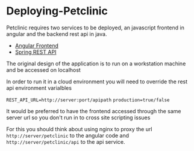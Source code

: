 # Deploying-Petclinic

Petclinic requires two services to be deployed, an javascript frontend in angular and the backend rest api in java.

- [Angular Frontend](https://github.com/spring-petclinic/spring-petclinic-angular)
- [Spring REST API](https://github.com/spring-petclinic/spring-petclinic-rest)

The original design of the application is to run on a workstation machine and be accessed on localhost

In order to run it in a cloud environment you will need to override the rest api environment varialbles

`REST_API_URL=http://server:port/apipath`
`production=true/false`

It would be preferred to have the frontend accessed through the same server url so you don't run in to cross site scripting issues

For this you should think about using nginx to proxy the url `http://server/petclinic` to the angular code and `http://server/petclinic/api` to the api service.

